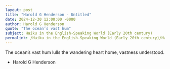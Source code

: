 ```yaml
---
layout: post
title: "Harold G Henderson - Untitled"
date: 2024-12-30 12:00:00 -0000
author: Harold G Henderson
quote: "The ocean’s vast hum"
subject: Haiku in the English-Speaking World (Early 20th century)
permalink: /Haiku in the English-Speaking World (Early 20th century)/Harold G Henderson/Harold G Henderson - Untitled
---
```


The ocean’s vast hum
lulls the wandering heart home,
vastness understood.


- Harold G Henderson
